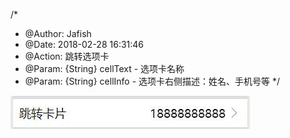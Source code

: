 /*
 * @Author: Jafish 
 * @Date: 2018-02-28 16:31:46 
 * @Action: 跳转选项卡
 * @Param: {String} cellText - 选项卡名称
 * @Param: {String} cellInfo - 选项卡右侧描述：姓名、手机号等
 */


![跳转卡片](https://raw.githubusercontent.com/a526800921/wx-mp-components/master/github_image/CellTab.jpg)